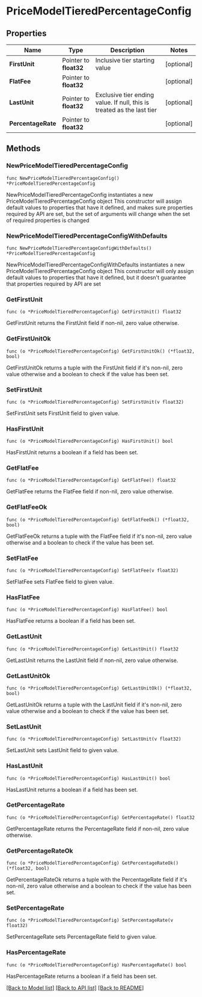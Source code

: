 # PriceModelTieredPercentageConfig

## Properties

Name | Type | Description | Notes
------------ | ------------- | ------------- | -------------
**FirstUnit** | Pointer to **float32** | Inclusive tier starting value | [optional] 
**FlatFee** | Pointer to **float32** |  | [optional] 
**LastUnit** | Pointer to **float32** | Exclusive tier ending value. If null, this is treated as the last tier | [optional] 
**PercentageRate** | Pointer to **float32** |  | [optional] 

## Methods

### NewPriceModelTieredPercentageConfig

`func NewPriceModelTieredPercentageConfig() *PriceModelTieredPercentageConfig`

NewPriceModelTieredPercentageConfig instantiates a new PriceModelTieredPercentageConfig object
This constructor will assign default values to properties that have it defined,
and makes sure properties required by API are set, but the set of arguments
will change when the set of required properties is changed

### NewPriceModelTieredPercentageConfigWithDefaults

`func NewPriceModelTieredPercentageConfigWithDefaults() *PriceModelTieredPercentageConfig`

NewPriceModelTieredPercentageConfigWithDefaults instantiates a new PriceModelTieredPercentageConfig object
This constructor will only assign default values to properties that have it defined,
but it doesn't guarantee that properties required by API are set

### GetFirstUnit

`func (o *PriceModelTieredPercentageConfig) GetFirstUnit() float32`

GetFirstUnit returns the FirstUnit field if non-nil, zero value otherwise.

### GetFirstUnitOk

`func (o *PriceModelTieredPercentageConfig) GetFirstUnitOk() (*float32, bool)`

GetFirstUnitOk returns a tuple with the FirstUnit field if it's non-nil, zero value otherwise
and a boolean to check if the value has been set.

### SetFirstUnit

`func (o *PriceModelTieredPercentageConfig) SetFirstUnit(v float32)`

SetFirstUnit sets FirstUnit field to given value.

### HasFirstUnit

`func (o *PriceModelTieredPercentageConfig) HasFirstUnit() bool`

HasFirstUnit returns a boolean if a field has been set.

### GetFlatFee

`func (o *PriceModelTieredPercentageConfig) GetFlatFee() float32`

GetFlatFee returns the FlatFee field if non-nil, zero value otherwise.

### GetFlatFeeOk

`func (o *PriceModelTieredPercentageConfig) GetFlatFeeOk() (*float32, bool)`

GetFlatFeeOk returns a tuple with the FlatFee field if it's non-nil, zero value otherwise
and a boolean to check if the value has been set.

### SetFlatFee

`func (o *PriceModelTieredPercentageConfig) SetFlatFee(v float32)`

SetFlatFee sets FlatFee field to given value.

### HasFlatFee

`func (o *PriceModelTieredPercentageConfig) HasFlatFee() bool`

HasFlatFee returns a boolean if a field has been set.

### GetLastUnit

`func (o *PriceModelTieredPercentageConfig) GetLastUnit() float32`

GetLastUnit returns the LastUnit field if non-nil, zero value otherwise.

### GetLastUnitOk

`func (o *PriceModelTieredPercentageConfig) GetLastUnitOk() (*float32, bool)`

GetLastUnitOk returns a tuple with the LastUnit field if it's non-nil, zero value otherwise
and a boolean to check if the value has been set.

### SetLastUnit

`func (o *PriceModelTieredPercentageConfig) SetLastUnit(v float32)`

SetLastUnit sets LastUnit field to given value.

### HasLastUnit

`func (o *PriceModelTieredPercentageConfig) HasLastUnit() bool`

HasLastUnit returns a boolean if a field has been set.

### GetPercentageRate

`func (o *PriceModelTieredPercentageConfig) GetPercentageRate() float32`

GetPercentageRate returns the PercentageRate field if non-nil, zero value otherwise.

### GetPercentageRateOk

`func (o *PriceModelTieredPercentageConfig) GetPercentageRateOk() (*float32, bool)`

GetPercentageRateOk returns a tuple with the PercentageRate field if it's non-nil, zero value otherwise
and a boolean to check if the value has been set.

### SetPercentageRate

`func (o *PriceModelTieredPercentageConfig) SetPercentageRate(v float32)`

SetPercentageRate sets PercentageRate field to given value.

### HasPercentageRate

`func (o *PriceModelTieredPercentageConfig) HasPercentageRate() bool`

HasPercentageRate returns a boolean if a field has been set.


[[Back to Model list]](../README.md#documentation-for-models) [[Back to API list]](../README.md#documentation-for-api-endpoints) [[Back to README]](../README.md)


